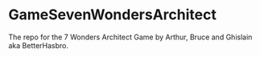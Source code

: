 # GameSevenWondersArchitect
The repo for the 7 Wonders Architect Game by Arthur, Bruce and Ghislain aka BetterHasbro.
